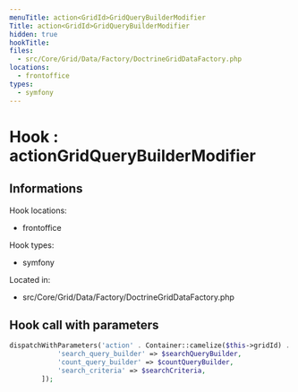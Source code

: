 ```yaml
---
menuTitle: action<GridId>GridQueryBuilderModifier
Title: action<GridId>GridQueryBuilderModifier
hidden: true
hookTitle: 
files:
  - src/Core/Grid/Data/Factory/DoctrineGridDataFactory.php
locations:
  - frontoffice
types:
  - symfony
---
```


# Hook : action<GridId>GridQueryBuilderModifier

## Informations

Hook locations: 
  - frontoffice

Hook types: 
  - symfony

Located in: 
  - src/Core/Grid/Data/Factory/DoctrineGridDataFactory.php

## Hook call with parameters

```php
dispatchWithParameters('action' . Container::camelize($this->gridId) . 'GridQueryBuilderModifier', [
            'search_query_builder' => $searchQueryBuilder,
            'count_query_builder' => $countQueryBuilder,
            'search_criteria' => $searchCriteria,
        ]);
```